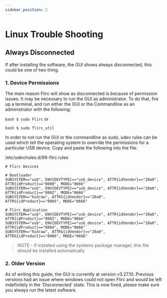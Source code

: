 ```yaml
---
sidebar_position: 2
---
```


# Linux Trouble Shooting

## Always Disconnected

If after installing the software, the GUI shows always disconnected, this could be one of two thing.

### 1. Device Permissions

The main reason Flirc will show as disconnected is because of permission issues. It may be necessary to run the GUI as administrator. To do that, fire up a terminal, and run either the GUI or the Commandline as an administrator with the following:

`bash $ sudo Flirc`
or

`bash $ sudo flirc_util`

In order to not run the GUI or the commandline as sudo, udev rules can be used which tell the operating system to override the permissions for a particular USB device. Copy and paste the following into the file:

/etc/udev/rules.d/99-flirc.rules
```
# Flirc Devices

# Bootloader
SUBSYSTEM=="usb", ENV{DEVTYPE}=="usb_device", ATTR{idVendor}=="20a0", ATTR{idProduct}=="0000", MODE="0666"
SUBSYSTEM=="usb", ENV{DEVTYPE}=="usb_device", ATTR{idVendor}=="20a0", ATTR{idProduct}=="0002", MODE="0666"
SUBSYSTEM=="hidraw", ATTRS{idVendor}=="20a0", ATTRS{idProduct}=="0005", MODE="0666"

# Flirc Application
SUBSYSTEM=="usb", ENV{DEVTYPE}=="usb_device", ATTR{idVendor}=="20a0", ATTR{idProduct}=="0001", MODE="0666"
SUBSYSTEM=="usb", ENV{DEVTYPE}=="usb_device", ATTR{idVendor}=="20a0", ATTR{idProduct}=="0004", MODE="0666"
SUBSYSTEM=="hidraw", ATTRS{idVendor}=="20a0", ATTRS{idProduct}=="0006", MODE="0666"
```

> NOTE - If installed using the systems package manager, this file should be installed automatically

### 2. Older Version

As of writing this guide, the GUI is currently at version v3.27.10. Previous versions had an issue where windows could not open Flirc and would be left indefinitely in the 'Disconnected' state. This is now fixed, please make sure you always run the latest software.
